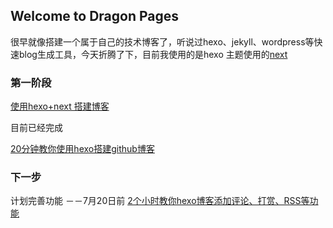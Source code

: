 ## Welcome to Dragon Pages

很早就像搭建一个属于自己的技术博客了，听说过hexo、jekyll、wordpress等快速blog生成工具，今天折腾了下，目前我使用的是hexo 主题使用的[next](https://github.com/iissnan/hexo-theme-next)

### 第一阶段

[使用hexo+next 搭建博客](https://segmentfault.com/a/1190000007419230)

目前已经完成

[20分钟教你使用hexo搭建github博客](http://www.jianshu.com/p/ba292e05ddb7)

### 下一步
计划完善功能 －－7月20日前
[2个小时教你hexo博客添加评论、打赏、RSS等功能](http://www.jianshu.com/p/5973c05d7100)
